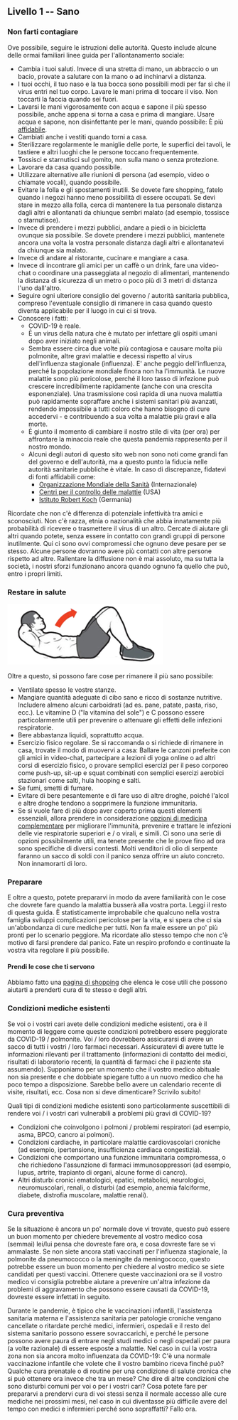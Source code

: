 ## Livello 1 -- Sano

### Non farti contagiare

Ove possibile, seguire le istruzioni delle autorità. Questo include alcune delle ormai familiari linee guida per l'allontanamento sociale:

* Cambia i tuoi saluti. Invece di una stretta di mano, un abbraccio o un bacio, provate a salutare con la mano o ad inchinarvi a distanza.
* I tuoi occhi, il tuo naso e la tua bocca sono possibili modi per far sì che il virus entri nel tuo corpo. Lavare le mani prima di toccare il viso. Non toccarti la faccia quando sei fuori.
* Lavarsi le mani vigorosamente con acqua e sapone il più spesso possibile, anche appena si torna a casa e prima di mangiare. Usare acqua e sapone, non disinfettante per le mani, quando possibile: È più [affidabile](https://www.nytimes.com/2020/03/13/health/soap-coronavirus-handwashing-germs.html). 
* Cambiati anche i vestiti quando torni a casa. 
* Sterilizzare regolarmente le maniglie delle porte, le superfici dei tavoli, le tastiere e altri luoghi che le persone toccano frequentemente.
* Tossisci e starnutisci sul gomito, non sulla mano o senza protezione. 
* Lavorare da casa quando possibile.
* Utilizzare alternative alle riunioni di persona (ad esempio, video o chiamate vocali), quando possibile. 
* Evitare la folla e gli spostamenti inutili. Se dovete fare shopping, fatelo quando i negozi hanno meno possibilità di essere occupati. Se devi stare in mezzo alla folla, cerca di mantenere la tua personale distanza dagli altri e allontanati da chiunque sembri malato (ad esempio, tossisce o starnutisce). 
* Invece di prendere i mezzi pubblici, andare a piedi o in bicicletta ovunque sia possibile. Se dovete prendere i mezzi pubblici, mantenete ancora una volta la vostra personale distanza dagli altri e allontanatevi da chiunque sia malato. 
* Invece di andare al ristorante, cucinare e mangiare a casa. 
* Invece di incontrare gli amici per un caffè o un drink, fare una video-chat o coordinare una passeggiata al negozio di alimentari, mantenendo la distanza di sicurezza di un metro o poco più di 3 metri di distanza l'uno dall'altro. 
* Seguire ogni ulteriore consiglio del governo / autorità sanitaria pubblica, compreso l'eventuale consiglio di rimanere in casa quando questo diventa applicabile per il luogo in cui ci si trova.
* Conoscere i fatti: 
  * COVID-19 è reale. 
  * È un virus della natura che è mutato per infettare gli ospiti umani dopo aver iniziato negli animali. 
  * Sembra essere circa due volte più contagiosa e causare molta più polmonite, altre gravi malattie e decessi rispetto al virus dell'influenza stagionale (influenza). E' anche peggio dell'influenza, perché la popolazione mondiale finora non ha l'immunità. Le nuove malattie sono più pericolose, perché il loro tasso di infezione può crescere incredibilmente rapidamente (anche con una crescita esponenziale). Una trasmissione così rapida di una nuova malattia può rapidamente sopraffare anche i sistemi sanitari più avanzati, rendendo impossibile a tutti coloro che hanno bisogno di cure accedervi - e contribuendo a sua volta a malattie più gravi e alla morte. 
  * È giunto il momento di cambiare il nostro stile di vita (per ora) per affrontare la minaccia reale che questa pandemia rappresenta per il nostro mondo. 
  * Alcuni degli autori di questo sito web non sono noti come grandi fan del governo e dell'autorità, ma a questo punto la fiducia nelle autorità sanitarie pubbliche è vitale. In caso di discrepanze, fidatevi di fonti affidabili come:
     * [Organizzazione Mondiale della Sanità](https://www.who.int/emergencies/diseases/novel-coronavirus-2019) (Internazionale)
     * [Centri per il controllo delle malattie](https://www.cdc.gov/coronavirus/2019-ncov/index.html) (USA)
     * [Istituto Robert Koch](https://www.rki.de/DE/Content/InfAZ/N/Neuartiges_Coronavirus/nCoV.html) (Germania)

Ricordate che non c'è differenza di potenziale infettività tra amici e sconosciuti. Non c'è razza, etnia o nazionalità che abbia innatamente più probabilità di ricevere o trasmettere il virus di un altro. Cercate di aiutare gli altri quando potete, senza essere in contatto con grandi gruppi di persone inutilmente. Qui ci sono ovvi compromessi che ognuno deve pesare per se stesso. Alcune persone dovranno avere più contatti con altre persone rispetto ad altre. Rallentare la diffusione non è mai assoluto, ma su tutta la società, i nostri sforzi funzionano ancora quando ognuno fa quello che può, entro i propri limiti.

### Restare in salute

![](/images/situps.png)

Oltre a questo, si possono fare cose per rimanere il più sano possibile:

* Ventilate spesso le vostre stanze.
* Mangiare quantità adeguate di cibo sano e ricco di sostanze nutritive. Includere almeno alcuni carboidrati (ad es. pane, patate, pasta, riso, ecc.). Le vitamine D ("la vitamina del sole") e C possono essere particolarmente utili per prevenire o attenuare gli effetti delle infezioni respiratorie. 
* Bere abbastanza liquidi, soprattutto acqua.
* Esercizio fisico regolare. Se si raccomanda o si richiede di rimanere in casa, trovate il modo di muovervi a casa: Ballare le canzoni preferite con gli amici in video-chat, partecipare a lezioni di yoga online o ad altri corsi di esercizio fisico, o provare semplici esercizi per il peso corporeo come push-up, sit-up e squat combinati con semplici esercizi aerobici stazionari come salti, hula hooping e salti. 
* Se fumi, smetti di fumare.
* Evitare di bere pesantemente e di fare uso di altre droghe, poiché l'alcol e altre droghe tendono a sopprimere la funzione immunitaria.
* Se si vuole fare di più dopo aver coperto prima questi elementi essenziali, allora prendere in considerazione [opzioni di medicina complementare](/complementare) per migliorare l'immunità, prevenire e trattare le infezioni delle vie respiratorie superiori e / o virali, e simili. Ci sono una serie di opzioni possibilmente utili, ma tenete presente che le prove fino ad ora sono specifiche di diversi contesti. Molti venditori di olio di serpente faranno un sacco di soldi con il panico senza offrire un aiuto concreto. Non innamorarti di loro. 

### Preparare

E oltre a questo, potete prepararvi in modo da avere familiarità con le cose che dovrete fare quando la malattia busserà alla vostra porta. Leggi il resto di questa guida. È statisticamente improbabile che qualcuno nella vostra famiglia sviluppi complicazioni pericolose per la vita, e si spera che ci sia un'abbondanza di cure mediche per tutti. Non fa male essere un po' più pronti per lo scenario peggiore. Ma ricordate allo stesso tempo che non c'è motivo di farsi prendere dal panico. Fate un respiro profondo e continuate la vostra vita regolare il più possibile.

#### Prendi le cose che ti servono

Abbiamo fatto una [pagina di shopping](/shopping) che elenca le cose utili che possono aiutarti a prenderti cura di te stesso e degli altri.

### Condizioni mediche esistenti

Se voi o i vostri cari avete delle condizioni mediche esistenti, ora è il momento di leggere come queste condizioni potrebbero essere peggiorate da COVID-19 / polmonite. Voi / loro dovrebbero assicurarsi di avere un sacco di tutti i vostri / loro farmaci necessari. Assicuratevi di avere tutte le informazioni rilevanti per il trattamento (informazioni di contatto dei medici, risultati di laboratorio recenti, la quantità di farmaci che il paziente sta assumendo). Supponiamo per un momento che il vostro medico abituale non sia presente e che dobbiate spiegare tutto a un nuovo medico che ha poco tempo a disposizione. Sarebbe bello avere un calendario recente di visite, risultati, ecc. Cosa non si deve dimenticare? Scrivilo subito!

Quali tipi di condizioni mediche esistenti sono particolarmente suscettibili di rendere voi / i vostri cari vulnerabili a problemi più gravi di COVID-19?
- Condizioni che coinvolgono i polmoni / problemi respiratori (ad esempio, asma, BPCO, cancro ai polmoni).
- Condizioni cardiache, in particolare malattie cardiovascolari croniche (ad esempio, ipertensione, insufficienza cardiaca congestizia).
- Condizioni che comportano una funzione immunitaria compromessa, o che richiedono l'assunzione di farmaci immunosoppressori (ad esempio, lupus, artrite, trapianto di organi, alcune forme di cancro).
- Altri disturbi cronici ematologici, epatici, metabolici, neurologici, neuromuscolari, renali, o disturbi (ad esempio, anemia falciforme, diabete, distrofia muscolare, malattie renali). 

### Cura preventiva

Se la situazione è ancora un po' normale dove vi trovate, questo può essere un buon momento per chiedere brevemente al vostro medico cosa (semmai) lei/lui pensa che dovreste fare ora, e cosa dovreste fare se vi ammalaste. Se non siete ancora stati vaccinati per l'influenza stagionale, la polmonite da pneumococco o la meningite da meningococco, questo potrebbe essere un buon momento per chiedere al vostro medico se siete candidati per questi vaccini. Ottenere queste vaccinazioni ora se il vostro medico vi consiglia potrebbe aiutare a prevenire un'altra infezione da problemi di aggravamento che possono essere causati da COVID-19, dovreste essere infettati in seguito. 

Durante le pandemie, è tipico che le vaccinazioni infantili, l'assistenza sanitaria materna e l'assistenza sanitaria per patologie croniche vengano cancellate o ritardate perché medici, infermieri, ospedali e il resto del sistema sanitario possono essere sovraccarichi, e perché le persone possono avere paura di entrare negli studi medici o negli ospedali per paura (a volte razionale) di essere esposte a malattie. Nel caso in cui la vostra zona non sia ancora molto influenzata da COVID-19: C'è una normale vaccinazione infantile che volete che il vostro bambino riceva finché può? Qualche cura prenatale o di routine per una condizione di salute cronica che si può ottenere ora invece che tra un mese? Che dire di altre condizioni che sono disturbi comuni per voi o per i vostri cari? Cosa potete fare per prepararvi a prendervi cura di voi stessi senza il normale accesso alle cure mediche nei prossimi mesi, nel caso in cui diventasse più difficile avere del tempo con medici e infermieri perché sono sopraffatti? Fallo ora. 